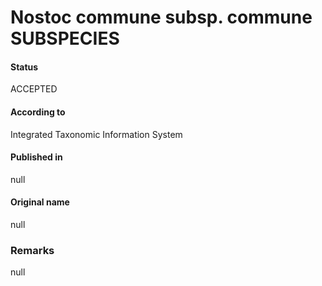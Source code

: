 # Nostoc commune subsp. commune SUBSPECIES

#### Status
ACCEPTED

#### According to
Integrated Taxonomic Information System

#### Published in
null

#### Original name
null

### Remarks
null